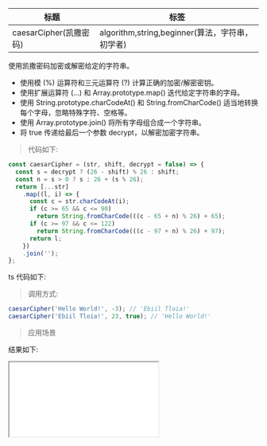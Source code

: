 | 标题                   | 标签                                            |
| ---------------------- | ----------------------------------------------- |
| caesarCipher(凯撒密码) | algorithm,string,beginner(算法，字符串，初学者) |

使用凯撒密码加密或解密给定的字符串。

- 使用模 (%) 运算符和三元运算符 (?) 计算正确的加密/解密密钥。
- 使用扩展运算符 (...) 和 Array.prototype.map() 迭代给定字符串的字母。
- 使用 String.prototype.charCodeAt() 和 String.fromCharCode() 适当地转换每个字母，忽略特殊字符、空格等。
- 使用 Array.prototype.join() 将所有字母组合成一个字符串。
- 将 true 传递给最后一个参数 decrypt，以解密加密字符串。

> 代码如下:

```js
const caesarCipher = (str, shift, decrypt = false) => {
  const s = decrypt ? (26 - shift) % 26 : shift;
  const n = s > 0 ? s : 26 + (s % 26);
  return [...str]
    .map((l, i) => {
      const c = str.charCodeAt(i);
      if (c >= 65 && c <= 90)
        return String.fromCharCode(((c - 65 + n) % 26) + 65);
      if (c >= 97 && c <= 122)
        return String.fromCharCode(((c - 97 + n) % 26) + 97);
      return l;
    })
    .join('');
};
```

ts 代码如下:

<div class="code-editor" data-url="codes/javascript/ts/caesarCipher.ts" data-language="typescript"></div>

> 调用方式:

```js
caesarCipher('Hello World!', -3); // 'Ebiil Tloia!'
caesarCipher('Ebiil Tloia!', 23, true); // 'Hello World!'
```

> 应用场景

<div class="code-editor" data-url="codes/javascript/html/caesarCipher.html" data-language="html"></div>

结果如下:

<iframe src="codes/javascript/html/caesarCipher.html"></iframe>
